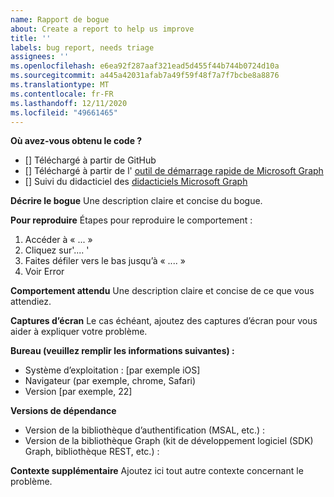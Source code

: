 ```yaml
---
name: Rapport de bogue
about: Create a report to help us improve
title: ''
labels: bug report, needs triage
assignees: ''
ms.openlocfilehash: e6ea92f287aaf321ead5d455f44b744b0724d10a
ms.sourcegitcommit: a445a42031afab7a49f59f48f7a7f7bcbe8a8876
ms.translationtype: MT
ms.contentlocale: fr-FR
ms.lasthandoff: 12/11/2020
ms.locfileid: "49661465"
---
```

**Où avez-vous obtenu le code ?**
- [] Téléchargé à partir de GitHub
- [] Téléchargé à partir de l' [outil de démarrage rapide de Microsoft Graph](https://developer.microsoft.com/graph/quick-start)
- [] Suivi du didacticiel des [didacticiels Microsoft Graph](https://docs.microsoft.com/graph/tutorials)

**Décrire le bogue** Une description claire et concise du bogue.

**Pour reproduire** Étapes pour reproduire le comportement :
1. Accéder à « ... »
2. Cliquez sur'.... '
3. Faites défiler vers le bas jusqu’à « .... »
4. Voir Error

**Comportement attendu** Une description claire et concise de ce que vous attendiez.

**Captures d’écran** Le cas échéant, ajoutez des captures d’écran pour vous aider à expliquer votre problème.

**Bureau (veuillez remplir les informations suivantes) :**
 - Système d’exploitation : [par exemple iOS]
 - Navigateur (par exemple, chrome, Safari)
 - Version [par exemple, 22]

**Versions de dépendance**
 - Version de la bibliothèque d’authentification (MSAL, etc.) :
 - Version de la bibliothèque Graph (kit de développement logiciel (SDK) Graph, bibliothèque REST, etc.) :  

**Contexte supplémentaire** Ajoutez ici tout autre contexte concernant le problème.

